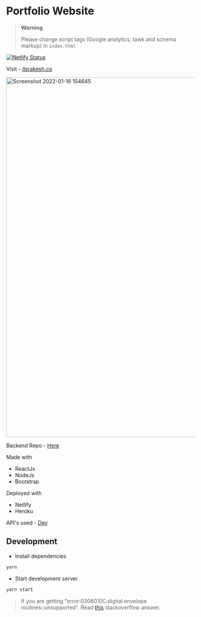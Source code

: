 # Portfolio Website

> **Warning**
>
> Please change script tags (Google analytics, tawk and schema markup) in `index.html`

[![Netlify Status](https://api.netlify.com/api/v1/badges/9791dc74-ed3e-40c5-bc3d-0a823a64cebc/deploy-status)](https://app.netlify.com/sites/itsrakesh/deploys)

Visit - [itsrakesh.co](https://itsrakesh.co)

<img width="960" alt="Screenshot 2022-01-16 154645" src="https://user-images.githubusercontent.com/70439799/149660033-475229da-96c7-46d1-b05d-c893a3946932.png">

Backend Repo - [Here](https://github.com/RakeshPotnuru/Portfolio-Server)

Made with

- ReactJs
- NodeJs
- Bootstrap

Deployed with

- Netlify
- Heroku

API's used - [Dev](https://developers.forem.com/api)

## Development

- Install dependencies

```bash
yarn
```

- Start development server

```bash
yarn start
```

> If you are getting "error:0308010C:digital envelope routines::unsupported". Read [this](https://stackoverflow.com/a/69699772/14408933) stackoverflow answer.
